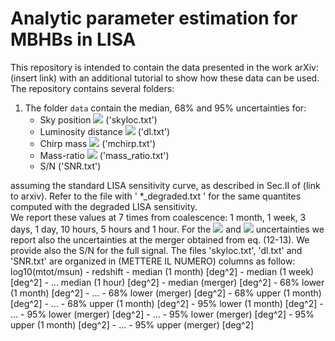 # Analytic parameter estimation for MBHBs in LISA

This repository is intended to contain the data presented in the work arXiv: (insert link) with an additional tutorial to show how these data can be used. <br />
The repository contains several folders:

1. The folder `data` contain the median, 68\% and 95\% uncertainties for:
    - Sky position <img src="https://render.githubusercontent.com/render/math?math=\Delta \Omega"> ('skyloc.txt')
    - Luminosity distance <img src="https://render.githubusercontent.com/render/math?math=d_L"> ('dl.txt')
    - Chirp mass <img src="https://render.githubusercontent.com/render/math?math=\mathcal{M}"> ('mchirp.txt')
    - Mass-ratio <img src="https://render.githubusercontent.com/render/math?math=q"> ('mass_ratio.txt')
    - S/N ('SNR.txt')
    
assuming the standard LISA sensitivity curve, as described in Sec.II of (link to arxiv). Refer to the file with ' *_degraded.txt ' for the same quantites computed with the degraded LISA sensitivity. <br />
We report these values at 7 times from coalescence: 1 month, 1 week, 3 days, 1 day, 10 hours, 5 hours and 1 hour.
For the <img src="https://render.githubusercontent.com/render/math?math=\Delta \Omega"> and <img src="https://render.githubusercontent.com/render/math?math=d_L"> uncertainties we report also the uncertainties at the merger obtained from eq. (12-13). We provide also the S/N for the full signal.
The files 'skyloc.txt', 'dl.txt' and 'SNR.txt' are organized in (METTERE IL NUMERO) columns as follow: <br />
log10(mtot/msun) - redshift - median (1 month) \[deg^2\] - median (1 week) \[deg^2\] -  ... median (1 hour) \[deg^2\] - median (merger) \[deg^2\] - 68% lower (1 month) \[deg^2\] - ... - 68% lower (merger) \[deg^2\] - 68% upper (1 month) \[deg^2\] - ... - 68% upper (1 month) \[deg^2\] - 95% lower (1 month) \[deg^2\] - ... - 95% lower (merger) \[deg^2\] - ... - 95% lower (merger) \[deg^2\] - 95% upper (1 month) \[deg^2\] - ... - 95% upper (merger) \[deg^2\]


